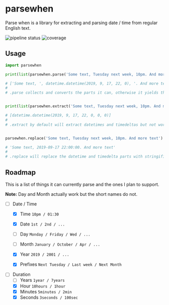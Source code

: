 # parsewhen

Parse when is a library for extracting and parsing date / time from regular English text.


![pipeline status](https://gitlab.com/sj1k/parsewhen/badges/release/pipeline.svg)
![coverage](https://gitlab.com/sj1k/parsewhen/badges/release/coverage.svg)


## Usage


```python
import parsewhen

print(list(parsewhen.parse('Some text, Tuesday next week, 10pm. And more text')))

# ['Some text, ', datetime.datetime(2019, 9, 17, 22, 0), '. And more text'] 
# 
# .parse collects and converts the parts it can, otherwise it yields the original words.


print(list(parsewhen.extract('Some text, Tuesday next week, 10pm. And more text')))

# [datetime.datetime(2019, 9, 17, 22, 0, 0, 0)]
#
# .extract by default will extract datetimes and timedeltas but not words.


parsewhen.replace('Some text, Tuesday next week, 10pm. And more text')

# 'Some text, 2019-09-17 22:00:00. And more text'
#
# .replace will replace the datetime and timedelta parts with stringified versions.
```


## Roadmap

This is a list of things it can currently parse and the ones I plan to support.


**Note:** Day and Month actually work but the short names do not.


- [ ] Date / Time
   - [x] Time `10pm / 01:30`
   - [x] Date `1st / 2nd / ...`
   - [ ] Day `Monday / Friday / Wed / ...`               
   - [ ] Month `January / October / Apr / ...`
   - [x] Year `2019 / 2001 / ...`
   - [x] Prefixes `Next Tuesday / Last week / Next Month`


- [ ] Duration
   - [ ] Years `1year / 7years`
   - [x] Hour `10hours / 1hour`
   - [x] Minutes `5minutes / 2min`
   - [x] Seconds `3seconds / 100sec`
